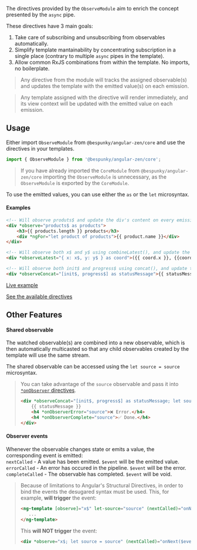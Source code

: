The directives provided by the `ObserveModule` aim to enrich the concept presented by the `async` pipe.

These directives have 3 main goals:
1. Take care of subscribing and unsubscribing from observables automatically.
2. Simplify template mantainability by concentrating subscription in a single place (contrary to multiple `async` pipes in the template).
3. Allow common RxJS combinations from within the template. No imports, no boilerplate.

> Any directive from the module will tracks the assigned observable(s) and updates the template with the emitted value(s) on each emission.

> Any template assigned with the directive will render immediately, and its view context will be updated with the emitted value on
each emission.

## Usage
Either import `ObserveModule` from `@bespunky/angular-zen/core` and use the directives in your templates.
```ts
import { ObserveModule } from '@bespunky/angular-zen/core';
```

> If you have already imported the `CoreModule` from `@bespunky/angular-zen/core` importing the `ObserveModule` is unnecessary, as the `ObserveModule` is exported by the `CoreModule`.

To use the emitted values, you can use either the `as` or the `let` microsyntax.

#### Examples

```html
<!-- Will observe produts$ and update the div's content on every emission -->
<div *observe="products$ as products">
    <h3>{{ products.length }} products</h3>
    <div *ngFor="let product of products">{{ product.name }}</div>
</div>

<!-- Will observe both x$ and y$ using combineLatest(), and update the div's content when either emits a value -->
<div *observeLatest="{ x: x$, y: y$ } as coord">({{ coord.x }}, {{coord.y}})</div>

<!-- Will observe both init$ and progress$ using concat(), and update the div's content first with the messages from init$, then with the values from progress$ -->
<div *observeConcat="[init$, progress$] as statusMessage">{{ statusMessage }}</div>
```

[Live example](https://bs-angular-zen.web.app/Core%20Module/*observe%20directives)

[See the available directives](/docs/zen/modules/ObserveModule.html)

## Other Features

#### Shared observable
The watched observable(s) are combined into a new observable, which is then automatically multicasted so that any child observables created by the template will use the same stream.

The shared observable can be accessed using the `let source = source` microsyntax.

> You can take advantage of the `source` observable and pass it into [`*onObserver` directives](onobservermodule.html).
> ```html
> <div *observeConcat="[init$, progress$] as statusMessage; let source = source">
>     {{ statusMessage }}
>     <h4 *onObserverError="source">❌ Error.</h4>
>     <h4 *onObserverComplete="source">✅ Done.</h4>
> </div>
> ```

#### Observer events
Whenever the observable changes state or emits a value, the corresponding event is emitted:  
`nextCalled` - A value has been emitted. `$event` will be the emitted value.  
`errorCalled` - An error has occured in the pipeline. `$event` will be the error.  
`completeCalled` - The observable has completed. `$event` will be void.

> Because of limitations to Angular's Structural Directives, in order to bind the events the desugared syntax must be used.
This, for example, **will trigger** the event:
> ```html
><ng-template [observe]="x$" let-source="source" (nextCalled)="onNext($event)">
>    ...
></ng-template>
> ```
>
>This **will NOT trigger** the event:
>```html
> <div *observe="x$; let source = source" (nextCalled)="onNext($event)">...</div>
>```
